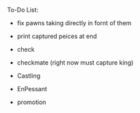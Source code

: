 To-Do List:

- fix pawns taking directly in fornt of them



- print captured peices at end
- check
- checkmate (right now must capture king)
- Castling
- EnPessant
- promotion



